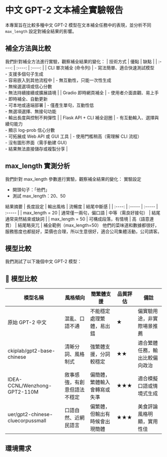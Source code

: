 # 中文 GPT-2 文本補全實驗報告

本專案旨在比較多種中文 GPT-2 模型在文本補全任務中的表現，並分析不同 `max_length` 設定對補全結果的影響。

## 補全方法與比較
我們針對補全方法進行實驗，觀察補全結果的變化：
| 技術方式 | 優點 | 缺點 |
| :----: | :----: | :----: |
| CLI 單次補全 (命令列) | - 寫法簡單、適合快速測試模型<br>- 支援多個句子生成<br>- 容易嵌入到其他流程中 | - 無互動性，只能一次性生成<br>- 無候選選項或信心分數<br>- 無法持續接續或擴展語境 |
| Gradio 即時網頁補全 | - 使用者介面直觀、易上手<br>- 即時補全、自動更新<br>- 可本地或遠端部署 | - 僅產生單句，互動性低<br>- 無選項選擇、無接句功能<br>- 輸出長度與控制不夠彈性 |
| Flask API + CLI 補全迴圈 | - 有互動輸入、選擇與續句能力<br>- 顯示 log-prob 信心分數<br>- 可拓展成 Web API 或 GUI 工具 | - 使用門檻稍高（需理解 CLI 流程）<br>- 沒有圖形界面（需手動建 GUI）<br>- 結果無法直接儲存或複製分享 |

## max_length 實測分析
我們針對 max_length 參數進行實驗，觀察補全結果的變化：
實驗設定
- 開頭句子：「他們」
- 測試 max_length：20、50
  
結果摘要
| 長度設定 | 輸出風格 | 流暢度 | 結尾中斷感 |
| :----: | :----- | :----- | :----- |
| max_length = 20 | 通常僅一兩句，偏口語 | 中等（需良好接句） | 結尾通常突然結束或缺詞 |
| max_length = 50 | 可構成段落，有情境 | 高（語意連貫） | 結尾略突兀 |
補全範例（max_length=50）
他們的菜味道和數據都很好，服務態度也都挺好，菜價也合理，所以生意很好，適合公司集體活動，公司請客。

## 模型比較
我們測試了以下幾個中文 GPT-2 模型：
## 🤖 模型比較

| 模型名稱                                | 風格傾向                     | 簡繁體支援                                 | 品質評估 | 備註                                       |
|-----------------------------------------|------------------------------|--------------------------------------------|-----------|--------------------------------------------|
| 原始 GPT-2 中文                         | 混亂、口語不通               | 不能穩定處理繁體，易出錯                   | ★         | 偏實驗用途，非實際場景推薦                 |
| ckiplab/gpt2-base-chinese               | 清晰分詞、風格制式           | 強繁體支援，分詞較穩定                     | ★★        | 適合繁體任務，輸出比較偏向政治             |
| IDEA-CCNL/Wenzhong-GPT2-110M            | 敘事感強，有創意但語法不穩定 | 偏簡體，繁體輸入會轉寫或失準               | ★★★       | 適合模擬口語或情境式生成                   |
| uer/gpt2-chinese-cluecorpussmall        | 口語自然、近網民語言         | 偏繁體，但輸出有時候會出現簡體             | ★★★       | 美食評論風格明顯，實用性佳                 |

## 環境需求
